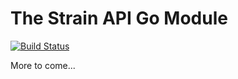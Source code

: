 # The Strain API Go Module

[![Build Status](https://travis-ci.com/tchype/strainapiclient-go.svg?branch=master)](https://travis-ci.com/tchype/strainapiclient-go)

 More to come...
